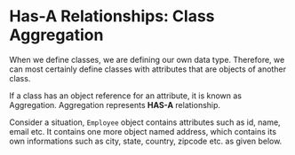 # Has-A Relationships: Class Aggregation

When we define classes, we are defining our own data type.  Therefore, we can most certainly define classes with attributes that are objects of another class.

If a class has an object reference for an attribute, it is known as Aggregation. Aggregation represents **HAS-A** relationship.

Consider a situation, `Employee` object contains attributes such as id, name, email etc. It contains one more object named address, which contains its own informations such as city, state, country, zipcode etc. as given below.
